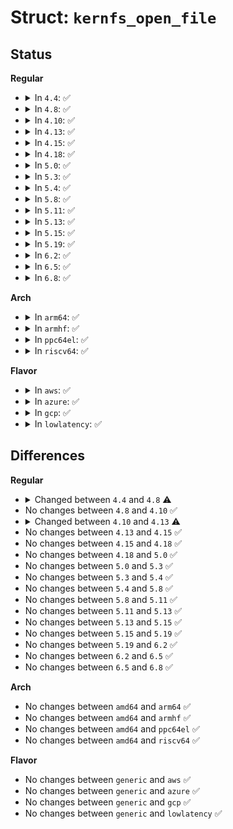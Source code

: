 # Struct: <code>kernfs_open_file</code>

## Status
<b>Regular</b>
<ul>
<li>
<details>
<summary>In <code>4.4</code>: ✅</summary>

```c
struct kernfs_open_file {
    struct kernfs_node *kn;
    struct file *file;
    void *priv;
    struct mutex mutex;
    int event;
    struct list_head list;
    char *prealloc_buf;
    size_t atomic_write_len;
    bool mmapped;
    const struct vm_operations_struct *vm_ops;
};
```
</details>
</li>
<li>
<details>
<summary>In <code>4.8</code>: ✅</summary>

```c
struct kernfs_open_file {
    struct kernfs_node *kn;
    struct file *file;
    void *priv;
    struct mutex mutex;
    struct mutex prealloc_mutex;
    int event;
    struct list_head list;
    char *prealloc_buf;
    size_t atomic_write_len;
    bool mmapped;
    const struct vm_operations_struct *vm_ops;
};
```
</details>
</li>
<li>
<details>
<summary>In <code>4.10</code>: ✅</summary>

```c
struct kernfs_open_file {
    struct kernfs_node *kn;
    struct file *file;
    void *priv;
    struct mutex mutex;
    struct mutex prealloc_mutex;
    int event;
    struct list_head list;
    char *prealloc_buf;
    size_t atomic_write_len;
    bool mmapped;
    const struct vm_operations_struct *vm_ops;
};
```
</details>
</li>
<li>
<details>
<summary>In <code>4.13</code>: ✅</summary>

```c
struct kernfs_open_file {
    struct kernfs_node *kn;
    struct file *file;
    struct seq_file *seq_file;
    void *priv;
    struct mutex mutex;
    struct mutex prealloc_mutex;
    int event;
    struct list_head list;
    char *prealloc_buf;
    size_t atomic_write_len;
    bool mmapped;
    bool released;
    const struct vm_operations_struct *vm_ops;
};
```
</details>
</li>
<li>
<details>
<summary>In <code>4.15</code>: ✅</summary>

```c
struct kernfs_open_file {
    struct kernfs_node *kn;
    struct file *file;
    struct seq_file *seq_file;
    void *priv;
    struct mutex mutex;
    struct mutex prealloc_mutex;
    int event;
    struct list_head list;
    char *prealloc_buf;
    size_t atomic_write_len;
    bool mmapped;
    bool released;
    const struct vm_operations_struct *vm_ops;
};
```
</details>
</li>
<li>
<details>
<summary>In <code>4.18</code>: ✅</summary>

```c
struct kernfs_open_file {
    struct kernfs_node *kn;
    struct file *file;
    struct seq_file *seq_file;
    void *priv;
    struct mutex mutex;
    struct mutex prealloc_mutex;
    int event;
    struct list_head list;
    char *prealloc_buf;
    size_t atomic_write_len;
    bool mmapped;
    bool released;
    const struct vm_operations_struct *vm_ops;
};
```
</details>
</li>
<li>
<details>
<summary>In <code>5.0</code>: ✅</summary>

```c
struct kernfs_open_file {
    struct kernfs_node *kn;
    struct file *file;
    struct seq_file *seq_file;
    void *priv;
    struct mutex mutex;
    struct mutex prealloc_mutex;
    int event;
    struct list_head list;
    char *prealloc_buf;
    size_t atomic_write_len;
    bool mmapped;
    bool released;
    const struct vm_operations_struct *vm_ops;
};
```
</details>
</li>
<li>
<details>
<summary>In <code>5.3</code>: ✅</summary>

```c
struct kernfs_open_file {
    struct kernfs_node *kn;
    struct file *file;
    struct seq_file *seq_file;
    void *priv;
    struct mutex mutex;
    struct mutex prealloc_mutex;
    int event;
    struct list_head list;
    char *prealloc_buf;
    size_t atomic_write_len;
    bool mmapped;
    bool released;
    const struct vm_operations_struct *vm_ops;
};
```
</details>
</li>
<li>
<details>
<summary>In <code>5.4</code>: ✅</summary>

```c
struct kernfs_open_file {
    struct kernfs_node *kn;
    struct file *file;
    struct seq_file *seq_file;
    void *priv;
    struct mutex mutex;
    struct mutex prealloc_mutex;
    int event;
    struct list_head list;
    char *prealloc_buf;
    size_t atomic_write_len;
    bool mmapped;
    bool released;
    const struct vm_operations_struct *vm_ops;
};
```
</details>
</li>
<li>
<details>
<summary>In <code>5.8</code>: ✅</summary>

```c
struct kernfs_open_file {
    struct kernfs_node *kn;
    struct file *file;
    struct seq_file *seq_file;
    void *priv;
    struct mutex mutex;
    struct mutex prealloc_mutex;
    int event;
    struct list_head list;
    char *prealloc_buf;
    size_t atomic_write_len;
    bool mmapped;
    bool released;
    const struct vm_operations_struct *vm_ops;
};
```
</details>
</li>
<li>
<details>
<summary>In <code>5.11</code>: ✅</summary>

```c
struct kernfs_open_file {
    struct kernfs_node *kn;
    struct file *file;
    struct seq_file *seq_file;
    void *priv;
    struct mutex mutex;
    struct mutex prealloc_mutex;
    int event;
    struct list_head list;
    char *prealloc_buf;
    size_t atomic_write_len;
    bool mmapped;
    bool released;
    const struct vm_operations_struct *vm_ops;
};
```
</details>
</li>
<li>
<details>
<summary>In <code>5.13</code>: ✅</summary>

```c
struct kernfs_open_file {
    struct kernfs_node *kn;
    struct file *file;
    struct seq_file *seq_file;
    void *priv;
    struct mutex mutex;
    struct mutex prealloc_mutex;
    int event;
    struct list_head list;
    char *prealloc_buf;
    size_t atomic_write_len;
    bool mmapped;
    bool released;
    const struct vm_operations_struct *vm_ops;
};
```
</details>
</li>
<li>
<details>
<summary>In <code>5.15</code>: ✅</summary>

```c
struct kernfs_open_file {
    struct kernfs_node *kn;
    struct file *file;
    struct seq_file *seq_file;
    void *priv;
    struct mutex mutex;
    struct mutex prealloc_mutex;
    int event;
    struct list_head list;
    char *prealloc_buf;
    size_t atomic_write_len;
    bool mmapped;
    bool released;
    const struct vm_operations_struct *vm_ops;
};
```
</details>
</li>
<li>
<details>
<summary>In <code>5.19</code>: ✅</summary>

```c
struct kernfs_open_file {
    struct kernfs_node *kn;
    struct file *file;
    struct seq_file *seq_file;
    void *priv;
    struct mutex mutex;
    struct mutex prealloc_mutex;
    int event;
    struct list_head list;
    char *prealloc_buf;
    size_t atomic_write_len;
    bool mmapped;
    bool released;
    const struct vm_operations_struct *vm_ops;
};
```
</details>
</li>
<li>
<details>
<summary>In <code>6.2</code>: ✅</summary>

```c
struct kernfs_open_file {
    struct kernfs_node *kn;
    struct file *file;
    struct seq_file *seq_file;
    void *priv;
    struct mutex mutex;
    struct mutex prealloc_mutex;
    int event;
    struct list_head list;
    char *prealloc_buf;
    size_t atomic_write_len;
    bool mmapped;
    bool released;
    const struct vm_operations_struct *vm_ops;
};
```
</details>
</li>
<li>
<details>
<summary>In <code>6.5</code>: ✅</summary>

```c
struct kernfs_open_file {
    struct kernfs_node *kn;
    struct file *file;
    struct seq_file *seq_file;
    void *priv;
    struct mutex mutex;
    struct mutex prealloc_mutex;
    int event;
    struct list_head list;
    char *prealloc_buf;
    size_t atomic_write_len;
    bool mmapped;
    bool released;
    const struct vm_operations_struct *vm_ops;
};
```
</details>
</li>
<li>
<details>
<summary>In <code>6.8</code>: ✅</summary>

```c
struct kernfs_open_file {
    struct kernfs_node *kn;
    struct file *file;
    struct seq_file *seq_file;
    void *priv;
    struct mutex mutex;
    struct mutex prealloc_mutex;
    int event;
    struct list_head list;
    char *prealloc_buf;
    size_t atomic_write_len;
    bool mmapped;
    bool released;
    const struct vm_operations_struct *vm_ops;
};
```
</details>
</li>
</ul>
<b>Arch</b>
<ul>
<li>
<details>
<summary>In <code>arm64</code>: ✅</summary>

```c
struct kernfs_open_file {
    struct kernfs_node *kn;
    struct file *file;
    struct seq_file *seq_file;
    void *priv;
    struct mutex mutex;
    struct mutex prealloc_mutex;
    int event;
    struct list_head list;
    char *prealloc_buf;
    size_t atomic_write_len;
    bool mmapped;
    bool released;
    const struct vm_operations_struct *vm_ops;
};
```
</details>
</li>
<li>
<details>
<summary>In <code>armhf</code>: ✅</summary>

```c
struct kernfs_open_file {
    struct kernfs_node *kn;
    struct file *file;
    struct seq_file *seq_file;
    void *priv;
    struct mutex mutex;
    struct mutex prealloc_mutex;
    int event;
    struct list_head list;
    char *prealloc_buf;
    size_t atomic_write_len;
    bool mmapped;
    bool released;
    const struct vm_operations_struct *vm_ops;
};
```
</details>
</li>
<li>
<details>
<summary>In <code>ppc64el</code>: ✅</summary>

```c
struct kernfs_open_file {
    struct kernfs_node *kn;
    struct file *file;
    struct seq_file *seq_file;
    void *priv;
    struct mutex mutex;
    struct mutex prealloc_mutex;
    int event;
    struct list_head list;
    char *prealloc_buf;
    size_t atomic_write_len;
    bool mmapped;
    bool released;
    const struct vm_operations_struct *vm_ops;
};
```
</details>
</li>
<li>
<details>
<summary>In <code>riscv64</code>: ✅</summary>

```c
struct kernfs_open_file {
    struct kernfs_node *kn;
    struct file *file;
    struct seq_file *seq_file;
    void *priv;
    struct mutex mutex;
    struct mutex prealloc_mutex;
    int event;
    struct list_head list;
    char *prealloc_buf;
    size_t atomic_write_len;
    bool mmapped;
    bool released;
    const struct vm_operations_struct *vm_ops;
};
```
</details>
</li>
</ul>
<b>Flavor</b>
<ul>
<li>
<details>
<summary>In <code>aws</code>: ✅</summary>

```c
struct kernfs_open_file {
    struct kernfs_node *kn;
    struct file *file;
    struct seq_file *seq_file;
    void *priv;
    struct mutex mutex;
    struct mutex prealloc_mutex;
    int event;
    struct list_head list;
    char *prealloc_buf;
    size_t atomic_write_len;
    bool mmapped;
    bool released;
    const struct vm_operations_struct *vm_ops;
};
```
</details>
</li>
<li>
<details>
<summary>In <code>azure</code>: ✅</summary>

```c
struct kernfs_open_file {
    struct kernfs_node *kn;
    struct file *file;
    struct seq_file *seq_file;
    void *priv;
    struct mutex mutex;
    struct mutex prealloc_mutex;
    int event;
    struct list_head list;
    char *prealloc_buf;
    size_t atomic_write_len;
    bool mmapped;
    bool released;
    const struct vm_operations_struct *vm_ops;
};
```
</details>
</li>
<li>
<details>
<summary>In <code>gcp</code>: ✅</summary>

```c
struct kernfs_open_file {
    struct kernfs_node *kn;
    struct file *file;
    struct seq_file *seq_file;
    void *priv;
    struct mutex mutex;
    struct mutex prealloc_mutex;
    int event;
    struct list_head list;
    char *prealloc_buf;
    size_t atomic_write_len;
    bool mmapped;
    bool released;
    const struct vm_operations_struct *vm_ops;
};
```
</details>
</li>
<li>
<details>
<summary>In <code>lowlatency</code>: ✅</summary>

```c
struct kernfs_open_file {
    struct kernfs_node *kn;
    struct file *file;
    struct seq_file *seq_file;
    void *priv;
    struct mutex mutex;
    struct mutex prealloc_mutex;
    int event;
    struct list_head list;
    char *prealloc_buf;
    size_t atomic_write_len;
    bool mmapped;
    bool released;
    const struct vm_operations_struct *vm_ops;
};
```
</details>
</li>
</ul>

## Differences
<b>Regular</b>
<ul>
<li>
<details>
<summary>Changed between <code>4.4</code> and <code>4.8</code> ⚠️</summary>
<ul>
<li>
<b>Field added. </b>
<code>struct mutex prealloc_mutex</code>
</li>
</ul>
</details>
</li>
<li>
No changes between <code>4.8</code> and <code>4.10</code> ✅
</li>
<li>
<details>
<summary>Changed between <code>4.10</code> and <code>4.13</code> ⚠️</summary>
<ul>
<li>
<b>Field added. </b>
<code>struct seq_file *seq_file</code>
</li>
<li>
<b>Field added. </b>
<code>bool released</code>
</li>
</ul>
</details>
</li>
<li>
No changes between <code>4.13</code> and <code>4.15</code> ✅
</li>
<li>
No changes between <code>4.15</code> and <code>4.18</code> ✅
</li>
<li>
No changes between <code>4.18</code> and <code>5.0</code> ✅
</li>
<li>
No changes between <code>5.0</code> and <code>5.3</code> ✅
</li>
<li>
No changes between <code>5.3</code> and <code>5.4</code> ✅
</li>
<li>
No changes between <code>5.4</code> and <code>5.8</code> ✅
</li>
<li>
No changes between <code>5.8</code> and <code>5.11</code> ✅
</li>
<li>
No changes between <code>5.11</code> and <code>5.13</code> ✅
</li>
<li>
No changes between <code>5.13</code> and <code>5.15</code> ✅
</li>
<li>
No changes between <code>5.15</code> and <code>5.19</code> ✅
</li>
<li>
No changes between <code>5.19</code> and <code>6.2</code> ✅
</li>
<li>
No changes between <code>6.2</code> and <code>6.5</code> ✅
</li>
<li>
No changes between <code>6.5</code> and <code>6.8</code> ✅
</li>
</ul>
<b>Arch</b>
<ul>
<li>
No changes between <code>amd64</code> and <code>arm64</code> ✅
</li>
<li>
No changes between <code>amd64</code> and <code>armhf</code> ✅
</li>
<li>
No changes between <code>amd64</code> and <code>ppc64el</code> ✅
</li>
<li>
No changes between <code>amd64</code> and <code>riscv64</code> ✅
</li>
</ul>
<b>Flavor</b>
<ul>
<li>
No changes between <code>generic</code> and <code>aws</code> ✅
</li>
<li>
No changes between <code>generic</code> and <code>azure</code> ✅
</li>
<li>
No changes between <code>generic</code> and <code>gcp</code> ✅
</li>
<li>
No changes between <code>generic</code> and <code>lowlatency</code> ✅
</li>
</ul>

